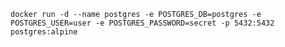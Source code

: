 `docker run -d --name postgres -e POSTGRES_DB=postgres -e POSTGRES_USER=user -e POSTGRES_PASSWORD=secret -p 5432:5432 postgres:alpine`
